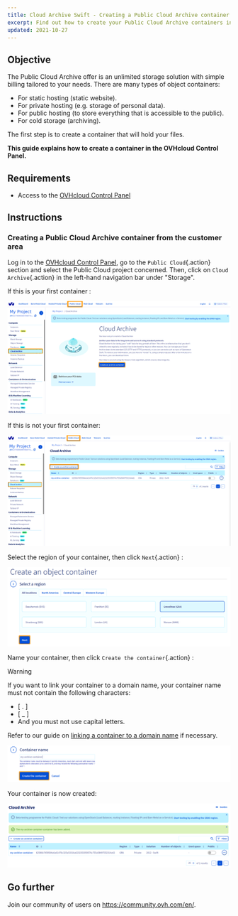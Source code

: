 ```yaml
---
title: Cloud Archive Swift - Creating a Public Cloud Archive container
excerpt: Find out how to create your Public Cloud Archive containers in the OVHcloud Control Panel
updated: 2021-10-27
---
```



## Objective

The Public Cloud Archive offer is an unlimited storage solution with simple billing tailored to your needs. There are many types of object containers:

- For static hosting (static website).
- For private hosting (e.g. storage of personal data).
- For public hosting (to store everything that is accessible to the public).
- For cold storage (archiving).

The first step is to create a container that will hold your files. 

**This guide explains how to create a container in the OVHcloud Control Panel.**

## Requirements

- Access to the [OVHcloud Control Panel](https://ca.ovh.com/auth/?action=gotomanager&from=https://www.ovh.com/world/&ovhSubsidiary=we)

## Instructions

### Creating a Public Cloud Archive container from the customer area

Log in to the [OVHcloud Control Panel](https://ca.ovh.com/auth/?action=gotomanager&from=https://www.ovh.com/world/&ovhSubsidiary=we), go to the `Public Cloud`{.action} section and select the Public Cloud project concerned. Then, click on `Cloud Archive`{.action} in the left-hand navigation bar under "Storage".

If this is your first container :

![pca dashboard](images/create-container-20211006094158312.png)

If this is not your first container:

![pca dashboard](images/create-container-20211006094851682.png)

Select the region of your container, then click `Next`{.action} :

![select a region](images/create-container-20211006094448923.png)

Name your container, then click `Create the container`{.action} :

> [!warning]
>
> If you want to link your container to a domain name, your container name must not contain the following characters:
>
> - [ . ]
> - [ _ ]
> - And you must not use capital letters.
>  
> Refer to our guide on [linking a container to a domain name](/pages/storage_and_backup/object_storage/pcs_link_domain) if necessary.
>

![container name](images/create-container-20211006094550334.png)

Your container is now created:

![container created](images/create-container-20211006094630754.png)

## Go further

Join our community of users on <https://community.ovh.com/en/>.
